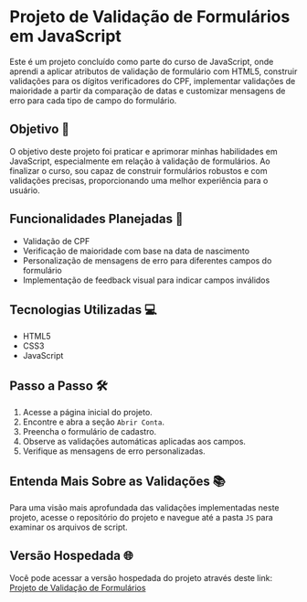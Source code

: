 # Projeto de Validação de Formulários em JavaScript

Este é um projeto concluído como parte do curso de JavaScript, onde aprendi a aplicar atributos de validação de formulário com HTML5, construir validações para os dígitos verificadores do CPF, implementar validações de maioridade a partir da comparação de datas e customizar mensagens de erro para cada tipo de campo do formulário.

## Objetivo 🚀

O objetivo deste projeto foi praticar e aprimorar minhas habilidades em JavaScript, especialmente em relação à validação de formulários. Ao finalizar o curso, sou capaz de construir formulários robustos e com validações precisas, proporcionando uma melhor experiência para o usuário.

## Funcionalidades Planejadas 📝

- Validação de CPF
- Verificação de maioridade com base na data de nascimento
- Personalização de mensagens de erro para diferentes campos do formulário
- Implementação de feedback visual para indicar campos inválidos

## Tecnologias Utilizadas 💻

- HTML5
- CSS3
- JavaScript

## Passo a Passo 🛠️

1. Acesse a página inicial do projeto.
2. Encontre e abra a seção `Abrir Conta`.
3. Preencha o formulário de cadastro.
4. Observe as validações automáticas aplicadas aos campos.
5. Verifique as mensagens de erro personalizadas.

## Entenda Mais Sobre as Validações 📚

Para uma visão mais aprofundada das validações implementadas neste projeto, acesse o repositório do projeto e navegue até a pasta `JS` para examinar os arquivos de script.


## Versão Hospedada 🌐

Você pode acessar a versão hospedada do projeto através deste link: [Projeto de Validação de Formulários](https://validando-formularios-snowy.vercel.app/)
